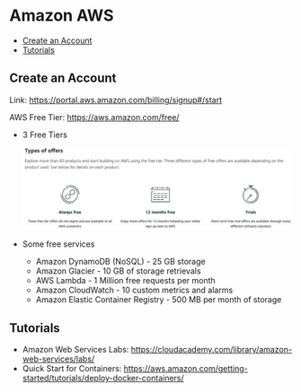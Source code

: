 # Amazon AWS

  - [Create an Account](#create-an-account)
  - [Tutorials](#tutorials)


## Create an Account

Link: https://portal.aws.amazon.com/billing/signup#/start

AWS Free Tier: https://aws.amazon.com/free/

* 3 Free Tiers

    ![Docker Components](cloud-aws/images/aws-free-tiers.png)
    
* Some free services
    * Amazon DynamoDB (NoSQL) - 25 GB storage
    * Amazon Glacier - 10 GB of storage retrievals
    * AWS Lambda - 1 Million free requests per month
    * Amazon CloudWatch - 10 custom metrics and alarms
    * Amazon Elastic Container Registry - 500 MB per month of storage

    
## Tutorials

* Amazon Web Services Labs: https://cloudacademy.com/library/amazon-web-services/labs/
* Quick Start for Containers: https://aws.amazon.com/getting-started/tutorials/deploy-docker-containers/

